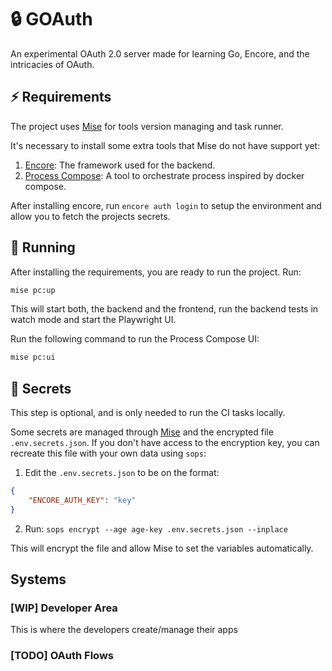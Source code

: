 # 🔒 GOAuth

An experimental OAuth 2.0 server made for learning Go, Encore, and the
intricacies of OAuth.

## ⚡️ Requirements

The project uses [Mise](https://mise.jdx.dev/) for tools version managing and
task runner.

It's necessary to install some extra tools that Mise do not have support yet:

1. [Encore](https://encore.dev/go): The framework used for the backend.
2. [Process Compose](https://f1bonacc1.github.io/process-compose/installation/):
   A tool to orchestrate process inspired by docker compose.

After installing encore, run `encore auth login` to setup the environment and
allow you to fetch the projects secrets.

## 🏃 Running

After installing the requirements, you are ready to run the project. Run:

```sh
mise pc:up
```

This will start both, the backend and the frontend, run the backend tests in
watch mode and start the Playwright UI.

Run the following command to run the Process Compose UI:

```sh
mise pc:ui
```

## 🤫 Secrets

This step is optional, and is only needed to run the CI tasks locally.

Some secrets are managed through
[Mise](https://mise.jdx.dev/environments/secrets.html) and the encrypted file
`.env.secrets.json`. If you don't have access to the encryption key, you can
recreate this file with your own data using `sops`:

1. Edit the `.env.secrets.json` to be on the format:

```json
{
    "ENCORE_AUTH_KEY": "key"
}
```

2. Run: `sops encrypt --age age-key .env.secrets.json --inplace`

This will encrypt the file and allow Mise to set the variables automatically.

## Systems

### [WIP] Developer Area

This is where the developers create/manage their apps

### [TODO] OAuth Flows
